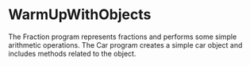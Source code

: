 # WarmUpWithObjects
The Fraction program represents fractions and performs some simple arithmetic operations. The Car program creates a simple car object and includes methods related to the object.
